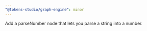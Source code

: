 ```yaml
---
"@tokens-studio/graph-engine": minor
---
```


Add a parseNumber node that lets you parse a string into a number.
